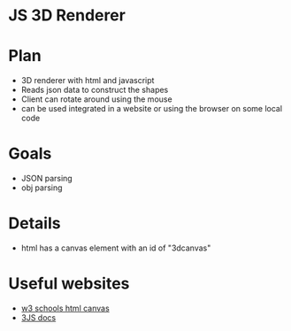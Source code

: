 # JS 3D Renderer

# Plan
- 3D renderer with html and javascript
- Reads json data to construct the shapes
- Client can rotate around using the mouse 
- can be used integrated in a website or using the browser on some local code

# Goals
- JSON parsing
- obj parsing 

# Details
- html has a canvas element with an id of "3dcanvas"

# Useful websites
- [w3 schools html canvas](https://www.w3schools.com/html/html5_canvas.asp)
- [3JS docs](https://threejs.org/docs/index.html#manual/en/introduction/Creating-a-scene)